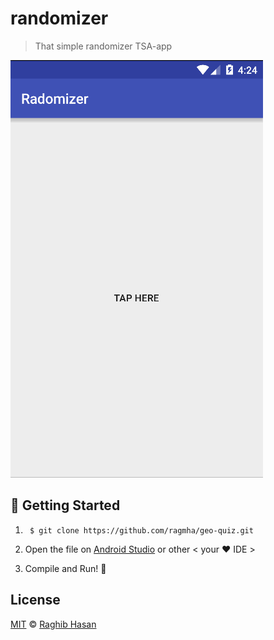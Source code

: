 # randomizer
> That simple randomizer TSA-app 

![Randomizer](./randomizer.gif)


## 🚀 Getting Started

1. ``` $ git clone https://github.com/ragmha/geo-quiz.git```

2. Open the file on [Android Studio](https://developer.android.com/studio/index.html) or other < your ♥️ IDE >

3. Compile and Run! 🚀


## License
[MIT](./license) © [Raghib Hasan](http://raghibm.com/)